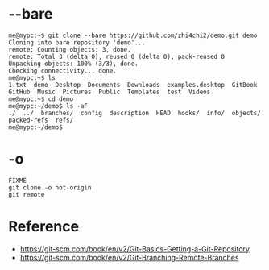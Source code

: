 

# --bare

    me@mypc:~$ git clone --bare https://github.com/zhi4chi2/demo.git demo
    Cloning into bare repository 'demo'...
    remote: Counting objects: 3, done.
    remote: Total 3 (delta 0), reused 0 (delta 0), pack-reused 0
    Unpacking objects: 100% (3/3), done.
    Checking connectivity... done.
    me@mypc:~$ ls
    1.txt  demo  Desktop  Documents  Downloads  examples.desktop  GitBook  GitHub  Music  Pictures  Public  Templates  test  Videos
    me@mypc:~$ cd demo
    me@mypc:~/demo$ ls -aF
    ./  ../  branches/  config  description  HEAD  hooks/  info/  objects/  packed-refs  refs/
    me@mypc:~/demo$ 


# -o

    FIXME
    git clone -o not-origin
    git remote


# Reference
- https://git-scm.com/book/en/v2/Git-Basics-Getting-a-Git-Repository
- https://git-scm.com/book/en/v2/Git-Branching-Remote-Branches